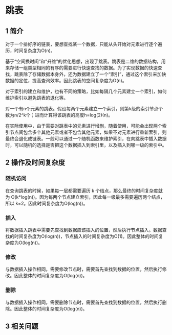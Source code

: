 # 跳表

## 1 简介

对于一个排好序的链表，要想查找某一个数据，只能从头开始对元素进行逐个遍历，时间复杂度为O(n)。

基于“空间换时间”和“升维”的优化思想，出现了跳表。跳表是二维的数据结构，用来存储一组类型相同的有序的需要进行快速查找的数据。为了实现数据的快速查找，跳表除了存储数据本身外，还为数据建立了一个“索引”，通过这个索引来加快数据的定位，提高查询效率。因此跳表的空间复杂度为O(n)。

对于索引的建立和维护，也有不同的策略，比如每隔几个元素建立一个索引，如何维护索引以避免跳表的退化等。

对一个有n个元素的跳表。假设每两个元素建立一个索引，则第k级的索引节点个数为n/2^k个；进而计算得该跳表的高度h=log(2)(n)。

在实际使用中，由于需要对跳表中的元素进行增删，随着使用，可能会出现两个索引节点间包含多个其他元素或者不包含其他元素，如果不对元素进行重新索引，则最终会退化成链表。一般可以通过一个随机函数来维护索引，在向跳表中插入数据时，可以随机的选择是否把这个数据插入到索引里，以及插入到哪一级的索引中。

## 2 操作及时间复杂度

### 随机访问

在查询跳表的时候，如果每一层都需要遍历 k 个结点，那么最终的时间复杂度就为 O(k*log(n))。因为每两个节点建立索引，因此每一级最多需要遍历两个结点，所以 k=2。因此时间复杂度为O(log(n))。

### 插入

将数据插入跳表中需要先查找到数据应该插入的位置，然后执行节点插入。数据查找的时间复杂度为O(log(n))，节点插入的时间复杂度为O(1)。因此整体的时间复杂度为O(log(n))。

### 修改

与数据插入操作相同，需要修改节点时，需要首先查找到数据的位置，然后执行修改。因此整体的时间复杂度为O(log(n))。

### 删除

与数据插入操作相同，需要删除节点时，需要首先查找到数据的位置，然后执行删除。因此整体的时间复杂度为O(log(n))。

## 3 相关问题

